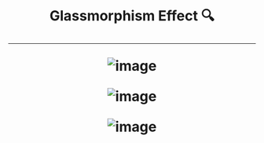 <h1 align=center>Glassmorphism Effect 🔍<h/1>
<hr>

![image](https://user-images.githubusercontent.com/70272542/142721330-4072430b-68c1-4e18-989a-e1ce17a5a5ba.png)

  ![image](https://user-images.githubusercontent.com/70272542/142721500-653bff1a-024b-4090-b960-61acbb8c5371.png)



![image](https://user-images.githubusercontent.com/70272542/142620945-7ea96f7e-f5cc-4b38-ae0b-dbab512eb026.png)

